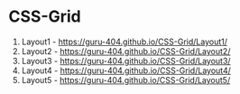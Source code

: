 # CSS-Grid

1. Layout1 - https://guru-404.github.io/CSS-Grid/Layout1/
2. Layout2 - https://guru-404.github.io/CSS-Grid/Layout2/
3. Layout3 - https://guru-404.github.io/CSS-Grid/Layout3/
4. Layout4 - https://guru-404.github.io/CSS-Grid/Layout4/
5. Layout5 - https://guru-404.github.io/CSS-Grid/Layout5/